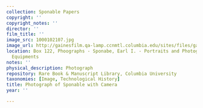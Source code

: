 ```yaml
---
collection: Sponable Papers
copyright: ''
copyright_notes: ''
director: ''
film_title: ''
image_src: 1000102107.jpg
image_url: http://gainesfilm.qa-lamp.ccnmtl.columbia.edu/sites/files/gainesfilm/images/1000102107.jpg
location: Box 122, Phoographs - Sponabe, Earl I. - Portraits and Photographs with
  Equipments
notes: ''
physical_description: Photograph
repository: Rare Book & Manuscript Library, Columbia University
taxonomies: [Image, Technological History]
title: Photograph of Sponable with Camera
year: ''

---
```


